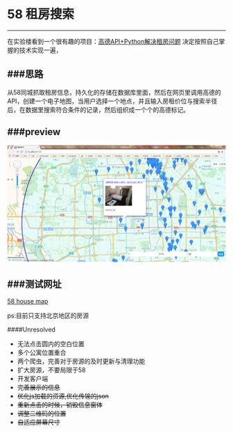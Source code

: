 # 58 租房搜索
----------------------------

在实验楼看到一个很有趣的项目：[高德API+Python解决租房问题](https://www.shiyanlou.com/courses/599/labs/1978/document)
决定按照自己掌握的技术实现一遍，

###思路
-----------------
从58同城抓取租房信息，持久化的存储在数据库里面，然后在网页里调用高德的API，创建一个电子地图，当用户选择一个地点，并且输入房租价位与搜索半径后，在数据里搜索符合条件的记录，然后组织成一个个的高德标记。

###preview
--------------------
![result.png](result.png)

###测试网址
------------------------

[58 house map](http://139.224.194.154:8080/58HouseMap/)

ps:目前只支持北京地区的房源

####Unresolved
* 无法点击圆内的空白位置
* 多个公寓位置重合
* 两个爬虫，完善对于房源的及时更新与清理功能
* 扩大房源，不要局限于58
* 开发客户端
* <del>完善展示的信息</del>
* <del>优化js加载的资源,优化传输的json</del>
* <del>重新点击的时候，销毁信息窗体</del>
* <del>调整二维码的位置</del>
* <del>自适应屏幕尺寸</del>
